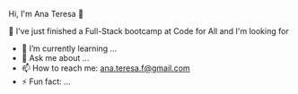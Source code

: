  Hi, I'm Ana Teresa 🌱

🔭 I've just finished a Full-Stack bootcamp at Code for All and I'm looking for 
- 🌱 I’m currently learning ...
- 💬 Ask me about ...
- 📫 How to reach me: ana.teresa.f@gmail.com
- ⚡ Fun fact: ...
